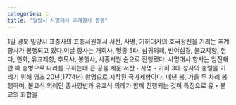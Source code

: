 ```yaml
---
categories: c
title: "밀양시 사명대사 추계향사 봉행"
---
```

1일 경북 밀양시 표충사의 표충서원에서 서산, 사명, 기허대사의 호국정신을 기리는 추계향사가 봉행되고 있다.이날 향사는 개회사, 명종 5타, 삼귀의례, 반야심경, 불교제향, 헌다, 헌화, 유교제향, 추모사, 봉행사, 사홍서원 순으로 진행됐다. 사명대사 향사는 임진왜란 때 승병으로 나라를 구하는데 큰 공을 세운 서산・사명・기허 3대 성사의 충렬을 기리기 위해 영조 20년(1774년) 왕명으로 시작된 국가제향이다. 매년 봄, 가을 두 차례 봉행하며, 불교식 의례인 종사영반과 유교식 의례가 함께 진행되는 것이 특징으로 유・불교의 화합을